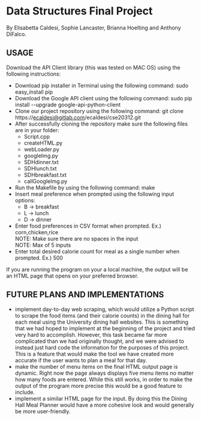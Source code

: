 # Data Structures Final Project
By Elisabetta Caldesi, Sophie Lancaster, Brianna Hoelting and Anthony DiFalco.

USAGE
----------

Download the API Client library (this was tested on MAC OS) using the following instructions:
- Download pip installer in Terminal using the following command: sudo easy_install pip
- Download the Google API client using the following command: sudo pip install --upgrade google-api-python-client
- Clone our project repository using the following command: git clone https://ecaldesi@gitlab.com/ecaldesi/cse20312.git
- After successfully cloning the repository make sure the following files are in your folder:
  - Script.cpp
  - createHTML.py
  - webLoader.py
  - googleImg.py
  - SDHdinner.txt
  - SDHlunch.txt
  - SDHbreakfast.txt
  - callGoogleImg.py
- Run the Makefile by using the following command: make
- Insert meal preference when prompted using the following input options:
  - B → breakfast
  - L → lunch
  - D → dinner
- Enter food preferences in CSV format when prompted. Ex.) corn,chicken,rice <br />
  NOTE: Make sure there are no spaces in the input <br />
  NOTE: Max of 5 inputs
- Enter total desired calorie count for meal as a single number when prompted. Ex.) 500

If you are running the program on your a local machine, the output will be an HTML page that opens on your preferred browser.<br />

FUTURE PLANS AND IMPLEMENTATIONS
--------------------------------
- implement day-to-day web scraping, which would utilize a Python script to scrape the food items (and their calorie counts) in the dining hall for each meal using the University dining hall websites. This is something that we had hoped to implement at the beginning of the project and tried very hard to accomplish. However, this task became far more complicated than we had originally thought, and we were advised to instead just hard code the information for the purposes of this project. This is a feature that would make the tool we have created more accurate if the user wants to plan a meal for that day. 
- make the number of menu items on the final HTML output page is dynamic. Right now the page always displays five menu items no matter how many foods are entered. While this still works, in order to make the output of the program more precise this would be a good feature to include.
- implement a similar HTML page for the input. By doing this the Dining Hall Meal Planner would have a more cohesive look and would generally be more user-friendly.

